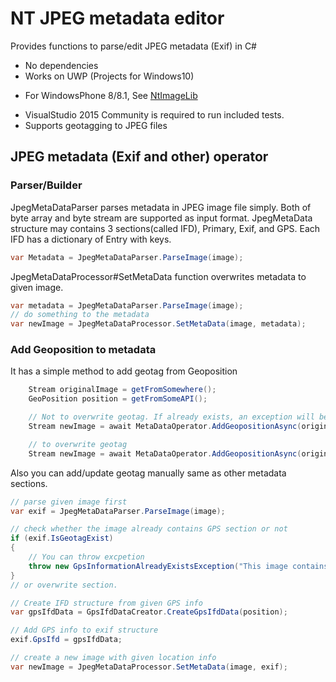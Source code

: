 NT JPEG metadata editor
==========

Provides functions to parse/edit JPEG metadata (Exif) in C#

- No dependencies
- Works on UWP (Projects for Windows10)
* For WindowsPhone 8/8.1, See [NtImageLib](https://github.com/naotaco/NtImageLib)
- VisualStudio 2015 Community is required to run included tests.
- Supports geotagging to JPEG files

## JPEG metadata (Exif and other) operator

### Parser/Builder

JpegMetaDataParser parses metadata in JPEG image file simply.
Both of byte array and byte stream are supported as input format.
JpegMetaData structure may contains 3 sections(called IFD), Primary, Exif, and GPS.
Each IFD has a dictionary of Entry with keys.

```cs
var Metadata = JpegMetaDataParser.ParseImage(image);
```

JpegMetaDataProcessor#SetMetaData function overwrites metadata to given image.

```cs
var metadata = JpegMetaDataParser.ParseImage(image);
// do something to the metadata
var newImage = JpegMetaDataProcessor.SetMetaData(image, metadata);
```

### Add Geoposition to metadata

It has a simple method to add geotag from Geoposition

```cs
    Stream originalImage = getFromSomewhere();
    GeoPosition position = getFromSomeAPI();

    // Not to overwrite geotag. If already exists, an exception will be thrown
    Stream newImage = await MetaDataOperator.AddGeopositionAsync(originalImage, position);

    // to overwrite geotag
    Stream newImage = await MetaDataOperator.AddGeopositionAsync(originalImage, position, true);
```

Also you can add/update geotag manually same as other metadata sections.

```cs
// parse given image first
var exif = JpegMetaDataParser.ParseImage(image);

// check whether the image already contains GPS section or not
if (exif.IsGeotagExist)
{
	// You can throw excpetion
	throw new GpsInformationAlreadyExistsException("This image contains GPS information.");
}
// or overwrite section.

// Create IFD structure from given GPS info
var gpsIfdData = GpsIfdDataCreator.CreateGpsIfdData(position);

// Add GPS info to exif structure
exif.GpsIfd = gpsIfdData;

// create a new image with given location info
var newImage = JpegMetaDataProcessor.SetMetaData(image, exif);
```



